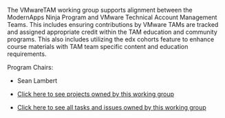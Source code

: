 The VMwareTAM working group supports alignment between the ModernApps Ninja Program and VMware Technical Account Management Teams. This includes ensuring contributions by VMware TAMs are tracked and assigned appropriate credit within the TAM education and community programs. This also includes utilizing the edx cohorts feature to enhance course materials with TAM team specific content and education requirements.

Program Chairs: 
- Sean Lambert

- [Click here to see projects owned by this working group](https://github.com/ModernAppsNinja/Projects/issues?q=is%3Aopen+label%3AProject+label%3AVMwareTAM)
- [Click here to see all tasks and issues owned by this working group](https://github.com/ModernAppsNinja/Projects/labels/VMwareTAM)
